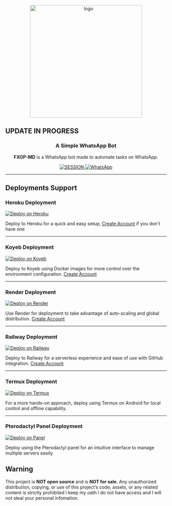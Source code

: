 <p align="center">
    <img src="https://github.com/user-attachments/assets/1952f21e-2152-4097-b8c2-9d06bed8aa8c" alt="logo" width="350"/>
</p>
<h2> UPDATE IN PROGRESS</h2>
<h3 align="center">A Simple WhatsApp Bot</h3>

<p align="center">
    <strong>FXOP-MD</strong> is a WhatsApp bot made to automate tasks on WhatsApp.
</p>

<p align="center">
    <a href='https://fx-session-966bdc8172d5.herokuapp.com/code' target="_blank">
        <img alt='SESSION' src='https://img.shields.io/badge/Get%20Session%20ID-100000?style=for-the-badge&logo=scan&logoColor=white&labelColor=black&color=blue'/>
    </a>
     <a href="https://whatsapp.com/channel/0029VambPbJ2f3ERs37HvM2J">
        <img alt="WhatsApp" src="https://img.shields.io/badge/-Whatsapp%20Channel-green?style=for-the-badge&logo=whatsapp&logoColor=black"/>
    </a>
</p>

---

## Deployments Support

### Heroku Deployment
[![Deploy on Heroku](https://img.shields.io/badge/Deploy%20on-Heroku-430098?style=for-the-badge&logo=heroku&logoColor=white)](https://www.heroku.com/deploy?template=https://github.com/FXastro/fxop-md)

Deploy to Heroku for a quick and easy setup, [Create Account](https://signup.heroku.com/login) if you don't have one

---

### Koyeb Deployment
[![Deploy on Koyeb](https://img.shields.io/badge/Deploy%20on-Koyeb-1DA1F2?style=for-the-badge&logo=koyeb&logoColor=white)](https://app.koyeb.com/services/deploy?type=docker&image=docker.io/fxastro/fxop-md&name=fxop-md-demo&env[SESSION_ID]=Session~&env[BOT_INFO]=ᴀsᴛʀᴏ;ғxᴏᴘ-ᴍᴅ&env[SUDO]=2348039607375&env[ANTILINK]=true&env[PORT]=8000&service_type=worker)

Deploy to Koyeb using Docker images for more control over the environment configuration. [Create Account](https://app.koyeb.com/auth/signup)

---

### Render Deployment
[![Deploy on Render](https://img.shields.io/badge/Deploy%20on-Render-003d2b?style=for-the-badge&logo=render&logoColor=white)](https://render.com/deploy?repo=https://github.com/FXastro/fxop-md&env=SESSION_ID,BOT_INFO)

Use Render for deployment to take advantage of auto-scaling and global distribution. [Create Account](https://render.com/)

---

### Railway Deployment
[![Deploy on Railway](https://img.shields.io/badge/Deploy%20on-Railway-0B0D0E?style=for-the-badge&logo=railway&logoColor=white)](https://railway.app/new/template?template=https://github.com/FXastro/fxop-md&envs=SESSION_ID,BOT_INFO)


Deploy to Railway for a serverless experience and ease of use with GitHub integration. [Create Account](https://railway.app/)

---

### Termux Deployment
[![Deploy on Termux](https://img.shields.io/badge/Deploy%20on-Termux-2CA5E0?style=for-the-badge&logo=shell&logoColor=white)](https://github.com/FXastro/fxop-md/blob/master/media/termux.md)

For a more hands-on approach, deploy using Termux on Android for local control and offline capability.

---

### Pterodactyl Panel Deployment
[![Deploy on Panel](https://img.shields.io/badge/Deploy%20on-Panel-FF7139?style=for-the-badge&logo=pterodactyl&logoColor=white)](https://cpanel.net/)

Deploy using the Pterodactyl panel for an intuitive interface to manage multiple servers easily.


## Warning

This project is **NOT open source** and is **NOT for sale**. Any unauthorized distribution, copying, or use of this project’s code, assets, or any related content is strictly prohibited I keep my oath I do not have access and I will not steal your personal infomation.
